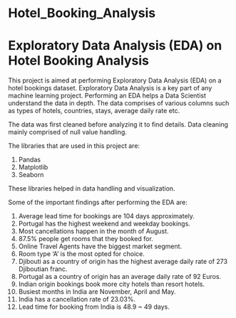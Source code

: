 # Hotel_Booking_Analysis
# Exploratory Data Analysis (EDA) on Hotel Booking Analysis

This project is aimed at performing Exploratory Data Analysis (EDA) on a hotel bookings dataset.
Exploratory Data Analysis is a key part of any machine learning project. Performing an EDA helps a Data Scientist understand the data in depth.
The data comprises of various columns such as types of hotels, countries, stays, average daily rate etc.

The data was first cleaned before analyzing it to find details. Data cleaning mainly comprised of null value handling.

The libraries that are used in this project are:
1. Pandas
2. Matplotlib
3. Seaborn

These libraries helped in data handling and visualization.

Some of the important findings after performing the EDA are:
1. Average lead time for bookings are 104 days approximately.
2. Portugal has the highest weekend and weekday bookings.
3. Most cancellations happen in the month of August.
4. 87.5% people get rooms that they booked for.
5. Online Travel Agents have the biggest market segment.
6. Room type ‘A’ is the most opted for choice.
7. Djibouti as a country of origin has the highest average daily rate of 273 Djiboutian franc.
8. Portugal as a country of origin has an average daily rate of 92 Euros.
9. Indian origin bookings book more city hotels than resort hotels.
10. Busiest months in India are November, April and May.
11. India has a cancellation rate of 23.03%.
12. Lead time for booking from India is 48.9 ~ 49 days.
